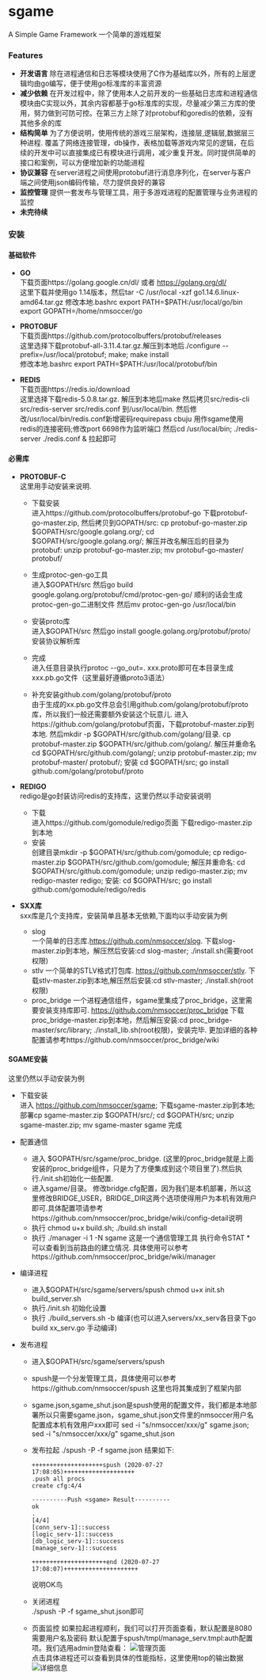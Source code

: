 # sgame
A Simple Game Framework  一个简单的游戏框架  

### Features
* **开发语言** 除在进程通信和日志等模块使用了C作为基础库以外，所有的上层逻辑均由go编写，便于使用go标准库的丰富资源
* **减少依赖** 在开发过程中，除了使用本人之前开发的一些基础日志库和进程通信模块由C实现以外，其余内容都基于go标准库的实现，尽量减少第三方库的使用，努力做到可防可控。在第三方上除了对protobuf和goredis的依赖，没有其他多余的库
* **结构简单** 为了方便说明，使用传统的游戏三层架构，连接层,逻辑层,数据层三种进程. 覆盖了网络连接管理，db操作，表格加载等游戏内常见的逻辑，在后续的开发中可以直接集成已有模块进行调用，减少重复开发。同时提供简单的接口和案例，可以方便增加新的功能进程
* **协议兼容** 在server进程之间使用protobuf进行消息序列化，在server与客户端之间使用json编码传输，尽力提供良好的兼容
* **监控管理** 提供一套发布与管理工具，用于多游戏进程的配置管理与业务进程的监控 
* **未完待续**

### 安装
#### 基础软件
* **GO**  
下载页面https://golang.google.cn/dl/ 或者 https://golang.org/dl/   
这里下载并使用go 1.14版本，然后tar -C /usr/local -xzf go1.14.6.linux-amd64.tar.gz  修改本地.bashrc 
export PATH=$PATH:/usr/local/go/bin export GOPATH=/home/nmsoccer/go 

* **PROTOBUF**  
下载页面https://github.com/protocolbuffers/protobuf/releases  
这里选择下载protobuf-all-3.11.4.tar.gz.解压到本地后./configure --prefix=/usr/local/protobuf; make; make install  
修改本地.bashrc export PATH=$PATH:/usr/local/protobuf/bin

* **REDIS**  
下载页面https://redis.io/download  
这里选择下载redis-5.0.8.tar.gz. 解压到本地后make 然后拷贝src/redis-cli src/redis-server src/redis.conf 到/usr/local/bin.
然后修改/usr/local/bin/redis.conf新增密码requirepass cbuju 用作sgame使用redis的连接密码;修改port 6698作为监听端口 然后cd /usr/local/bin; ./redis-server ./redis.conf & 拉起即可  

#### 必需库
* **PROTOBUF-C**  
这里用手动安装来说明.
  * 下载安装  
  进入https://github.com/protocolbuffers/protobuf-go 下载protobuf-go-master.zip, 然后拷贝到GOPATH/src: cp protobuf-go-master.zip $GOPATH/src/google.golang.org/; cd $GOPATH/src/google.golang.org/; 解压并改名解压后的目录为protobuf: unzip protobuf-go-master.zip; mv protobuf-go-master/ protobuf/
  * 生成protoc-gen-go工具  
  进入$GOPATH/src 然后go build google.golang.org/protobuf/cmd/protoc-gen-go/ 顺利的话会生成protoc-gen-go二进制文件 然后mv protoc-gen-go /usr/local/bin   
  * 安装proto库  
  进入$GOPATH/src 然后go install google.golang.org/protobuf/proto/ 安装协议解析库
  * 完成   
  进入任意目录执行protoc --go_out=. xxx.proto即可在本目录生成xxx.pb.go文件（这里最好遵循proto3语法）
  
  * 补充安装github.com/golang/protobuf/proto  
  由于生成的xx.pb.go文件总会引用github.com/golang/protobuf/proto库，所以我们一般还需要额外安装这个玩意儿. 进入https://github.com/golang/protobuf页面，下载protobuf-master.zip到本地.
  然后mkdir -p $GOPATH/src/github.com/golang/目录. cp protobuf-master.zip $GOPATH/src/github.com/golang/. 解压并重命名cd $GOPATH/src/github.com/golang/; unzip protobuf-master.zip; mv protobuf-master/ protobuf/; 安装 cd $GOPATH/src; go install github.com/golang/protobuf/proto
  
* **REDIGO**    
redigo是go封装访问redis的支持库，这里仍然以手动安装说明
  * 下载  
  进入https://github.com/gomodule/redigo页面 下载redigo-master.zip到本地
  * 安装  
  创建目录mkdir -p $GOPATH/src/github.com/gomodule; cp redigo-master.zip $GOPATH/src/github.com/gomodule; 解压并重命名: cd $GOPATH/src/github.com/gomodule; unzip redigo-master.zip; mv redigo-master redigo; 安装: cd $GOPATH/src; go install github.com/gomodule/redigo/redis  
  
* **SXX库**  
sxx库是几个支持库，安装简单且基本无依赖,下面均以手动安装为例  
  * slog  
  一个简单的日志库.https://github.com/nmsoccer/slog. 下载slog-master.zip到本地，解压然后安装:cd slog-master; ./install.sh(需要root权限)
  * stlv
  一个简单的STLV格式打包库. https://github.com/nmsoccer/stlv. 下载stlv-master.zip到本地,解压然后安装:cd stlv-master; ./install.sh(root权限)
  * proc_bridge
  一个进程通信组件，sgame里集成了proc_bridge，这里需要安装支持库即可. https://github.com/nmsoccer/proc_bridge 下载proc_bridge-master.zip到本地，然后解压安装:cd proc_bridge-master/src/library; ./install_lib.sh(root权限)，安装完毕. 更加详细的各种配置请参考https://github.com/nmsoccer/proc_bridge/wiki
  
#### SGAME安装  
这里仍然以手动安装为例
  * 下载安装    
  进入 https://github.com/nmsoccer/sgame; 下载sgame-master.zip到本地; 部署cp sgame-master.zip $GOPATH/src/; cd $GOPATH/src; unzip sgame-master.zip; mv sgame-master sgame 完成
  * 配置通信  
    * 进入 $GOPATH/src/sgame/proc_bridge. (这里的proc_bridge就是上面安装的proc_bridge组件，只是为了方便集成到这个项目里了).然后执行./init.sh初始化一些配置.
    * 进入sgame/目录。 修改bridge.cfg配置，因为我们是本机部署，所以这里修改BRIDGE_USER，BRIDGE_DIR这两个选项使得用户为本机有效用户即可.具体配置项请参考https://github.com/nmsoccer/proc_bridge/wiki/config-detail说明
    * 执行 chmod u+x build.sh; ./build.sh install  
    * 执行 ./manager -i 1 -N sgame 这是一个通信管理工具 执行命令STAT * 可以查看到当前路由的建立情况. 具体使用可以参考https://github.com/nmsoccer/proc_bridge/wiki/manager  

  * 编译进程
    * 进入$GOPATH/src/sgame/servers/spush chmod u+x init.sh build_server.sh
    * 执行./init.sh 初始化设置
    * 执行 ./build_servers.sh -b 编译(也可以进入servers/xx_serv各目录下go build xx_serv.go 手动编译)

  * 发布进程
    * 进入$GOPATH/src/sgame/servers/spush
    * spush是一个分发管理工具，具体使用可以参考https://github.com/nmsoccer/spush 这里也将其集成到了框架内部
    * sgame.json,sgame_shut.json是spush使用的配置文件，我们都是本地部署所以只需要sgame.json，sgame_shut.json文件里的nmsoccer用户名配置成本机有效用户xxx即可
      sed -i "s/nmsoccer/xxx/g" sgame.json; sed -i "s/nmsoccer/xxx/g" sgame_shut.json
    * 发布拉起 
      ./spush -P -f sgame.json 结果如下:
      ```
      ++++++++++++++++++++spush (2020-07-27 17:08:05)++++++++++++++++++++
      .push all procs
      create cfg:4/4 
  
      ----------Push <sgame> Result---------- 
      ok
      .
      [4/4]
      [conn_serv-1]::success 
      [logic_serv-1]::success 
      [db_logic_serv-1]::success 
      [manage_serv-1]::success 

      +++++++++++++++++++++end (2020-07-27 17:08:07)+++++++++++++++++++++
      ```
      说明OK鸟  
    
    * 关闭进程  
      ./spush -P -f sgame_shut.json即可
    
    * 页面监控
    如果拉起进程顺利，我们可以打开页面查看，默认配置是8080 需要用户名及密码 默认配置于spush/tmpl/manage_serv.tmpl:auth配置项。我们选用admin登陆查看：
    ![管理页面](https://github.com/nmsoccer/sgame/blob/master/pic/manage.png)   
    点击具体进程还可以查看到具体的性能指标，这里使用top的输出数据  
    ![详细信息](https://github.com/nmsoccer/sgame/blob/master/pic/man_detail.png)


